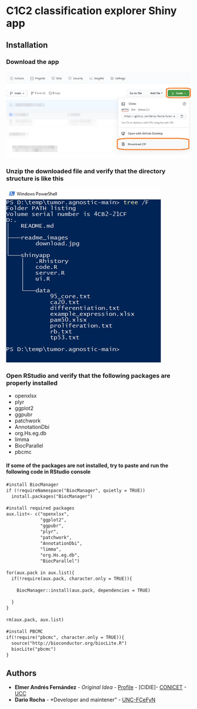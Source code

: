 # C1C2 classification explorer Shiny app

## Installation

### Download the app
![](https://github.com/Dario-Rocha/tumor.agnostic/blob/main/readme_images/download.jpg?raw=true)

### Unzip the downloaded file and verify that the directory structure is like this
![](https://github.com/Dario-Rocha/tumor.agnostic/blob/main/readme_images/structure.jpg?raw=true)

### Open RStudio and verify that the following packages are properly installed
* openxlsx 
* plyr 
* ggplot2 
* ggpubr
* patchwork
* AnnotationDbi
* org.Hs.eg.db
* limma
* BiocParallel 
* pbcmc

#### If some of the packages are not installed, try to paste and run the following code in RStudio console
````
#install BiocManager
if (!requireNamespace("BiocManager", quietly = TRUE))
  install.packages("BiocManager")

#install required packages
aux.list<- c("openxlsx",
             "ggplot2",
             "ggpubr",
             "plyr",
             "patchwork", 
             "AnnotationDbi",
             "limma",
             "org.Hs.eg.db",
             "BiocParallel")

for(aux.pack in aux.list){
  if(!require(aux.pack, character.only = TRUE)){
    
    BiocManager::install(aux.pack, dependencies = TRUE)
    
  }
}

rm(aux.pack, aux.list)

#install PBCMC
if(!require("pbcmc", character.only = TRUE)){
  source("http://bioconductor.org/biocLite.R")
  biocLite("pbcmc")
}
````

## Authors

* **Elmer Andrés Fernández** - *Original Idea* - [Profile](https://www.researchgate.net/profile/Elmer_Fernandez) - [CIDIE]- [CONICET](http://www.conicet.gov.ar) - [UCC](http://www.ucc.edu.ar)
* **Dario Rocha** - *Developer and maintener" - [UNC-FCeFyN](https://fcefyn.unc.edu.ar/)

